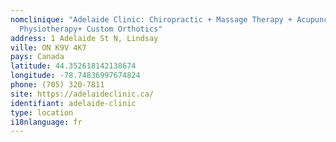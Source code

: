 ```yaml
---
nomclinique: "Adelaide Clinic: Chiropractic + Massage Therapy + Acupuncture +
  Physiotherapy+ Custom Orthotics"
address: 1 Adelaide St N, Lindsay
ville: ON K9V 4K7
pays: Canada
latitude: 44.352618142138674
longitude: -78.74836997674824
phone: (705) 320-7811
site: https://adelaideclinic.ca/
identifiant: adelaide-clinic
type: location
i18nlanguage: fr
---
```

